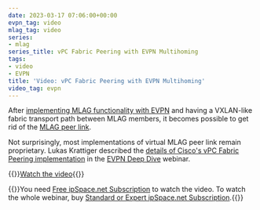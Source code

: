 ```yaml
---
date: 2023-03-17 07:06:00+00:00
evpn_tag: video
mlag_tag: video
series:
- mlag
series_title: vPC Fabric Peering with EVPN Multihoming
tags:
- video
- EVPN
title: 'Video: vPC Fabric Peering with EVPN Multihoming'
video_tag: evpn
---
```

After [implementing MLAG functionality with EVPN](https://my.ipspace.net/bin/get/EVPN/M3%20-%20Using%20MLAG%20in%20EVPN%20Environments.mp4?doccode=EVPN) and having a VXLAN-like fabric transport path between MLAG members, it becomes possible to get rid of the [MLAG peer link](https://blog.ipspace.net/2022/06/mlag-deep-dive-overview.html). 

Not surprisingly, most implementations of virtual MLAG peer link remain proprietary. Lukas Krattiger described the [details of Cisco's vPC Fabric Peering implementation](https://my.ipspace.net/bin/get/EVPN/M4%20-%20Cisco%20vPC%20Fabric%20Peering%20Details.mp4?doccode=EVPN) in the [EVPN Deep Dive](https://www.ipspace.net/EVPN_Technical_Deep_Dive) webinar.

{{<jump>}}[Watch the video](https://my.ipspace.net/bin/get/EVPN/M4%20-%20Cisco%20vPC%20Fabric%20Peering%20Details.mp4?doccode=EVPN){{</jump>}}

{{<note free>}}You need [Free ipSpace.net Subscription](https://www.ipspace.net/Subscription/Free) to watch the video. To watch the whole webinar, buy [Standard or Expert ipSpace.net Subscription](https://www.ipspace.net/Subscription/).{{</note>}}

